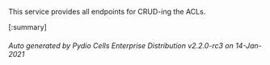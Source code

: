 






This service provides all endpoints for CRUD-ing the ACLs.

[:summary]

###### Auto generated by Pydio Cells Enterprise Distribution v2.2.0-rc3 on 14-Jan-2021
